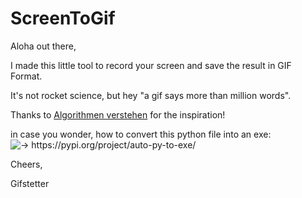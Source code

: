 # ScreenToGif

Aloha out there,

I made this little tool to record your screen and save the result in GIF Format.

It's not rocket science, but hey "a gif says more than million words".

Thanks to [Algorithmen verstehen](https://www.youtube.com/channel/UCswWBF6ZkGnLG3sLRR65xRw "Check this out") for the inspiration!

in case you wonder, how to convert this python file into an exe:
![-> https://pypi.org/project/auto-py-to-exe/ ](https://github.com/gitstetter/ScreenToGif/blob/main/autopy.gif)

Cheers,

Gifstetter
